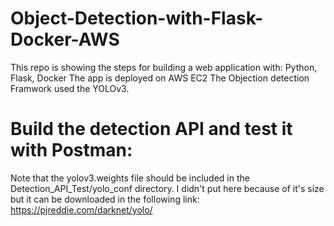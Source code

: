 # Object-Detection-with-Flask-Docker-AWS

This repo is showing the steps for building a web application with:
Python, Flask, Docker
The app is deployed on AWS EC2
The Objection detection Framwork used the YOLOv3.

# Build the detection API and test it with Postman:

Note that the yolov3.weights file should be included in the Detection_API_Test/yolo_conf directory. I didn't put here because of it's size but it can be downloaded in the following link: https://pjreddie.com/darknet/yolo/


